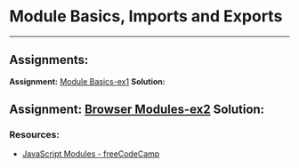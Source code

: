 # Module Basics, Imports and Exports

---

## Assignments:

**Assignment:** [Module Basics-ex1](https://classroom.github.com/a/GmHOyOjj)
**Solution:** []()

**Assignment:** [Browser Modules-ex2](https://classroom.github.com/a/MwHoQk4b)
**Solution:** []()
---

### Resources:

- [JavaScript Modules - freeCodeCamp](https://www.freecodecamp.org/news/javascript-modules-a-beginner-s-guide-783f7d7a5fcc/)
